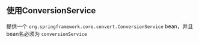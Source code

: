## 使用ConversionService
提供一个 `org.springframework.core.convert.ConversionService` bean，并且bean名必须为 `conversionService`